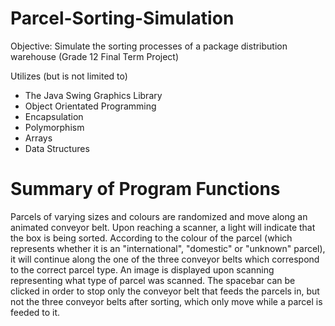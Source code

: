 # Parcel-Sorting-Simulation

Objective: Simulate the sorting processes of a package distribution warehouse (Grade 12 Final Term Project)

Utilizes (but is not limited to)

* The Java Swing Graphics Library
* Object Orientated Programming
* Encapsulation
* Polymorphism
* Arrays
* Data Structures

# Summary of Program Functions

Parcels of varying sizes and colours are randomized and move along an animated conveyor belt. Upon reaching a scanner, a light will indicate that the box is being sorted. According to the colour of the parcel (which represents whether it is an "international", "domestic" or "unknown" parcel), it will continue along the one of the three conveyor belts which correspond to the correct parcel type. An image is displayed upon scanning representing what type of parcel was scanned. The spacebar can be clicked in order to stop only the conveyor belt that feeds the parcels in, but not the three conveyor belts after sorting, which only move while a parcel is feeded to it. 

